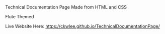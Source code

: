Technical Documentation Page Made from HTML and CSS

Flute Themed

Live Website Here: 
https://ckwlee.github.io/TechnicalDocumentationPage/
